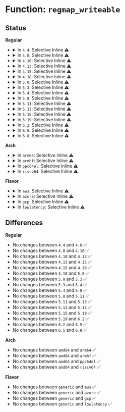 # Function: <code>regmap_writeable</code>

## Status
<b>Regular</b>
<ul>
<li>
<details>
<summary>In <code>4.4</code>: Selective Inline ⚠️</summary>

```c
bool regmap_writeable(struct regmap *map, unsigned int reg);
```

**Collision:** Unique Global

**Inline:** Selective

**Transformation:** False

**Instances:**

```
In drivers/base/regmap/regmap.c (ffffffff81564ef0)
Location: drivers/base/regmap/regmap.c:81
Inline: True
Direct callers:
  - drivers/base/regmap/regmap.c:_regmap_write
  - drivers/base/regmap/regcache.c:regcache_default_sync
  - drivers/base/regmap/regcache.c:regcache_sync_block
  - drivers/base/regmap/regcache.c:regcache_sync_block
  - drivers/base/regmap/regmap-debugfs.c:regmap_access_read_file
  - drivers/base/regmap/regmap-debugfs.c:regmap_access_read_file
```
**Symbols:**

```
ffffffff81564ef0-ffffffff81564f39: regmap_writeable (STB_GLOBAL)
```
</details>
</li>
<li>
<details>
<summary>In <code>4.8</code>: Selective Inline ⚠️</summary>

```c
bool regmap_writeable(struct regmap *map, unsigned int reg);
```

**Collision:** Unique Global

**Inline:** Selective

**Transformation:** False

**Instances:**

```
In drivers/base/regmap/regmap.c (ffffffff815b9970)
Location: drivers/base/regmap/regmap.c:82
Inline: True
Direct callers:
  - drivers/base/regmap/regmap.c:_regmap_write
  - drivers/base/regmap/regcache.c:regcache_sync_block
  - drivers/base/regmap/regcache.c:regcache_sync_block
  - drivers/base/regmap/regcache.c:regcache_default_sync
  - drivers/base/regmap/regmap-debugfs.c:regmap_access_show
  - drivers/base/regmap/regmap-debugfs.c:regmap_access_show
```
**Symbols:**

```
ffffffff815b9970-ffffffff815b99bb: regmap_writeable (STB_GLOBAL)
```
</details>
</li>
<li>
<details>
<summary>In <code>4.10</code>: Selective Inline ⚠️</summary>

```c
bool regmap_writeable(struct regmap *map, unsigned int reg);
```

**Collision:** Unique Global

**Inline:** Selective

**Transformation:** False

**Instances:**

```
In drivers/base/regmap/regmap.c (ffffffff815e8cd0)
Location: drivers/base/regmap/regmap.c:82
Inline: True
Direct callers:
  - drivers/base/regmap/regmap.c:_regmap_write
  - drivers/base/regmap/regcache.c:regcache_sync_block
  - drivers/base/regmap/regcache.c:regcache_sync_block
  - drivers/base/regmap/regcache.c:regcache_default_sync
  - drivers/base/regmap/regmap-debugfs.c:regmap_access_show
  - drivers/base/regmap/regmap-debugfs.c:regmap_access_show
```
**Symbols:**

```
ffffffff815e8cd0-ffffffff815e8d1b: regmap_writeable (STB_GLOBAL)
```
</details>
</li>
<li>
<details>
<summary>In <code>4.13</code>: Selective Inline ⚠️</summary>

```c
bool regmap_writeable(struct regmap *map, unsigned int reg);
```

**Collision:** Unique Global

**Inline:** Selective

**Transformation:** False

**Instances:**

```
In drivers/base/regmap/regmap.c (ffffffff815fd6b0)
Location: drivers/base/regmap/regmap.c:82
Inline: True
Direct callers:
  - drivers/base/regmap/regmap.c:_regmap_write
  - drivers/base/regmap/regcache.c:regcache_sync_block
  - drivers/base/regmap/regcache.c:regcache_sync_block
  - drivers/base/regmap/regcache.c:regcache_default_sync
  - drivers/base/regmap/regmap-debugfs.c:regmap_access_show
  - drivers/base/regmap/regmap-debugfs.c:regmap_access_show
```
**Symbols:**

```
ffffffff815fd6b0-ffffffff815fd6f7: regmap_writeable (STB_GLOBAL)
```
</details>
</li>
<li>
<details>
<summary>In <code>4.15</code>: Selective Inline ⚠️</summary>

```c
bool regmap_writeable(struct regmap *map, unsigned int reg);
```

**Collision:** Unique Global

**Inline:** Selective

**Transformation:** False

**Instances:**

```
In drivers/base/regmap/regmap.c (ffffffff81665860)
Location: drivers/base/regmap/regmap.c:83
Inline: True
Direct callers:
  - drivers/base/regmap/regmap.c:_regmap_write
  - drivers/base/regmap/regcache.c:regcache_sync_block
  - drivers/base/regmap/regcache.c:regcache_sync_block
  - drivers/base/regmap/regcache.c:regcache_default_sync
  - drivers/base/regmap/regmap-debugfs.c:regmap_access_show
  - drivers/base/regmap/regmap-debugfs.c:regmap_access_show
```
**Symbols:**

```
ffffffff81665860-ffffffff816658aa: regmap_writeable (STB_GLOBAL)
```
</details>
</li>
<li>
<details>
<summary>In <code>4.18</code>: Selective Inline ⚠️</summary>

```c
bool regmap_writeable(struct regmap *map, unsigned int reg);
```

**Collision:** Unique Global

**Inline:** Selective

**Transformation:** False

**Instances:**

```
In drivers/base/regmap/regmap.c (ffffffff816a1230)
Location: drivers/base/regmap/regmap.c:83
Inline: True
Direct callers:
  - drivers/base/regmap/regmap.c:_regmap_write
  - drivers/base/regmap/regcache.c:regcache_sync_block
  - drivers/base/regmap/regcache.c:regcache_sync_block
  - drivers/base/regmap/regcache.c:regcache_default_sync
  - drivers/base/regmap/regmap-debugfs.c:regmap_access_show
  - drivers/base/regmap/regmap-debugfs.c:regmap_access_show
```
**Symbols:**

```
ffffffff816a1230-ffffffff816a1279: regmap_writeable (STB_GLOBAL)
```
</details>
</li>
<li>
<details>
<summary>In <code>5.0</code>: Selective Inline ⚠️</summary>

```c
bool regmap_writeable(struct regmap *map, unsigned int reg);
```

**Collision:** Unique Global

**Inline:** Selective

**Transformation:** False

**Instances:**

```
In drivers/base/regmap/regmap.c (ffffffff816c1aa0)
Location: drivers/base/regmap/regmap.c:93
Inline: True
Direct callers:
  - drivers/base/regmap/regmap.c:_regmap_write
  - drivers/base/regmap/regcache.c:regcache_sync_block
  - drivers/base/regmap/regcache.c:regcache_sync_block
  - drivers/base/regmap/regcache.c:regcache_default_sync
  - drivers/base/regmap/regmap-debugfs.c:regmap_access_show
  - drivers/base/regmap/regmap-debugfs.c:regmap_access_show
```
**Symbols:**

```
ffffffff816c1aa0-ffffffff816c1ae9: regmap_writeable (STB_GLOBAL)
```
</details>
</li>
<li>
<details>
<summary>In <code>5.3</code>: Selective Inline ⚠️</summary>

```c
bool regmap_writeable(struct regmap *map, unsigned int reg);
```

**Collision:** Unique Global

**Inline:** Selective

**Transformation:** False

**Instances:**

```
In drivers/base/regmap/regmap.c (ffffffff816fca20)
Location: drivers/base/regmap/regmap.c:89
Inline: True
Direct callers:
  - drivers/base/regmap/regmap.c:_regmap_write
  - drivers/base/regmap/regmap.c:_regmap_raw_write_impl
  - drivers/base/regmap/regmap.c:_regmap_raw_write_impl
  - drivers/base/regmap/regcache.c:regcache_sync_block
  - drivers/base/regmap/regcache.c:regcache_sync_block
  - drivers/base/regmap/regcache.c:regcache_default_sync
  - drivers/base/regmap/regmap-debugfs.c:regmap_access_show
  - drivers/base/regmap/regmap-debugfs.c:regmap_access_show
```
**Symbols:**

```
ffffffff816fca20-ffffffff816fca69: regmap_writeable (STB_GLOBAL)
```
</details>
</li>
<li>
<details>
<summary>In <code>5.4</code>: Selective Inline ⚠️</summary>

```c
bool regmap_writeable(struct regmap *map, unsigned int reg);
```

**Collision:** Unique Global

**Inline:** Selective

**Transformation:** False

**Instances:**

```
In drivers/base/regmap/regmap.c (ffffffff81720dd0)
Location: drivers/base/regmap/regmap.c:89
Inline: True
Direct callers:
  - drivers/base/regmap/regmap.c:_regmap_write
  - drivers/base/regmap/regmap.c:_regmap_raw_write_impl
  - drivers/base/regmap/regcache.c:regcache_sync_block
  - drivers/base/regmap/regcache.c:regcache_sync_block
  - drivers/base/regmap/regcache.c:regcache_default_sync
  - drivers/base/regmap/regmap-debugfs.c:regmap_access_show
  - drivers/base/regmap/regmap-debugfs.c:regmap_access_show
```
**Symbols:**

```
ffffffff81720dd0-ffffffff81720e19: regmap_writeable (STB_GLOBAL)
```
</details>
</li>
<li>
<details>
<summary>In <code>5.8</code>: Selective Inline ⚠️</summary>

```c
bool regmap_writeable(struct regmap *map, unsigned int reg);
```

**Collision:** Unique Global

**Inline:** Selective

**Transformation:** False

**Instances:**

```
In drivers/base/regmap/regmap.c (ffffffff817dcd00)
Location: drivers/base/regmap/regmap.c:90
Inline: True
Direct callers:
  - drivers/base/regmap/regmap.c:_regmap_write
  - drivers/base/regmap/regmap.c:_regmap_raw_write_impl
  - drivers/base/regmap/regcache.c:regcache_sync_block_raw
  - drivers/base/regmap/regcache.c:regcache_sync_block_single
  - drivers/base/regmap/regcache.c:regcache_default_sync
  - drivers/base/regmap/regmap-debugfs.c:regmap_access_show
  - drivers/base/regmap/regmap-debugfs.c:regmap_access_show
```
**Symbols:**

```
ffffffff817dcd00-ffffffff817dcd49: regmap_writeable (STB_GLOBAL)
```
</details>
</li>
<li>
<details>
<summary>In <code>5.11</code>: Selective Inline ⚠️</summary>

```c
bool regmap_writeable(struct regmap *map, unsigned int reg);
```

**Collision:** Unique Global

**Inline:** Selective

**Transformation:** False

**Instances:**

```
In drivers/base/regmap/regmap.c (ffffffff817f1dc0)
Location: drivers/base/regmap/regmap.c:90
Inline: True
Direct callers:
  - drivers/base/regmap/regmap.c:_regmap_write
  - drivers/base/regmap/regmap.c:_regmap_raw_write_impl
  - drivers/base/regmap/regcache.c:regcache_sync_block_raw
  - drivers/base/regmap/regcache.c:regcache_sync_block_single
  - drivers/base/regmap/regcache.c:regcache_default_sync
  - drivers/base/regmap/regmap-debugfs.c:regmap_access_show
  - drivers/base/regmap/regmap-debugfs.c:regmap_access_show
```
**Symbols:**

```
ffffffff817f1dc0-ffffffff817f1e09: regmap_writeable (STB_GLOBAL)
```
</details>
</li>
<li>
<details>
<summary>In <code>5.13</code>: Selective Inline ⚠️</summary>

```c
bool regmap_writeable(struct regmap *map, unsigned int reg);
```

**Collision:** Unique Global

**Inline:** Selective

**Transformation:** False

**Instances:**

```
In drivers/base/regmap/regmap.c (ffffffff817d6670)
Location: drivers/base/regmap/regmap.c:90
Inline: True
Direct callers:
  - drivers/base/regmap/regmap.c:_regmap_write
  - drivers/base/regmap/regmap.c:_regmap_raw_write_impl
  - drivers/base/regmap/regcache.c:regcache_sync_block
  - drivers/base/regmap/regcache.c:regcache_sync_block
  - drivers/base/regmap/regcache.c:regcache_default_sync
  - drivers/base/regmap/regmap-debugfs.c:regmap_access_show
  - drivers/base/regmap/regmap-debugfs.c:regmap_access_show
```
**Symbols:**

```
ffffffff817d6670-ffffffff817d66b9: regmap_writeable (STB_GLOBAL)
```
</details>
</li>
<li>
<details>
<summary>In <code>5.15</code>: Selective Inline ⚠️</summary>

```c
bool regmap_writeable(struct regmap *map, unsigned int reg);
```

**Collision:** Unique Global

**Inline:** Selective

**Transformation:** False

**Instances:**

```
In drivers/base/regmap/regmap.c (ffffffff81861c40)
Location: drivers/base/regmap/regmap.c:90
Inline: True
Direct callers:
  - drivers/base/regmap/regmap.c:_regmap_write
  - drivers/base/regmap/regmap.c:_regmap_raw_write_impl
  - drivers/base/regmap/regcache.c:regcache_sync_block
  - drivers/base/regmap/regcache.c:regcache_sync_block
  - drivers/base/regmap/regcache.c:regcache_default_sync
  - drivers/base/regmap/regmap-debugfs.c:regmap_access_show
  - drivers/base/regmap/regmap-debugfs.c:regmap_access_show
```
**Symbols:**

```
ffffffff81861c40-ffffffff81861c89: regmap_writeable (STB_GLOBAL)
```
</details>
</li>
<li>
<details>
<summary>In <code>5.19</code>: Selective Inline ⚠️</summary>

```c
bool regmap_writeable(struct regmap *map, unsigned int reg);
```

**Collision:** Unique Global

**Inline:** Selective

**Transformation:** False

**Instances:**

```
In drivers/base/regmap/regmap.c (ffffffff819a9a90)
Location: drivers/base/regmap/regmap.c:90
Inline: True
Direct callers:
  - drivers/base/regmap/regmap.c:_regmap_write
  - drivers/base/regmap/regmap.c:_regmap_raw_write_impl
  - drivers/base/regmap/regcache.c:regcache_sync_block
  - drivers/base/regmap/regcache.c:regcache_sync_block
  - drivers/base/regmap/regcache.c:regcache_default_sync
  - drivers/base/regmap/regmap-debugfs.c:regmap_access_show
  - drivers/base/regmap/regmap-debugfs.c:regmap_access_show
```
**Symbols:**

```
ffffffff819a9a90-ffffffff819a9af7: regmap_writeable (STB_GLOBAL)
```
</details>
</li>
<li>
<details>
<summary>In <code>6.2</code>: Selective Inline ⚠️</summary>

```c
bool regmap_writeable(struct regmap *map, unsigned int reg);
```

**Collision:** Unique Global

**Inline:** Selective

**Transformation:** False

**Instances:**

```
In drivers/base/regmap/regmap.c (ffffffff81b1cc20)
Location: drivers/base/regmap/regmap.c:90
Inline: True
Direct callers:
  - drivers/base/regmap/regmap.c:_regmap_write
  - drivers/base/regmap/regmap.c:_regmap_raw_write_impl
  - drivers/base/regmap/regcache.c:regcache_sync_block
  - drivers/base/regmap/regcache.c:regcache_sync_block
  - drivers/base/regmap/regcache.c:regcache_default_sync
  - drivers/base/regmap/regmap-debugfs.c:regmap_access_show
  - drivers/base/regmap/regmap-debugfs.c:regmap_access_show
```
**Symbols:**

```
ffffffff81b1cc20-ffffffff81b1cc87: regmap_writeable (STB_GLOBAL)
```
</details>
</li>
<li>
<details>
<summary>In <code>6.5</code>: Selective Inline ⚠️</summary>

```c
bool regmap_writeable(struct regmap *map, unsigned int reg);
```

**Collision:** Unique Global

**Inline:** Selective

**Transformation:** False

**Instances:**

```
In drivers/base/regmap/regmap.c (ffffffff81b6bc90)
Location: drivers/base/regmap/regmap.c:90
Inline: True
Direct callers:
  - drivers/base/regmap/regmap.c:_regmap_write
  - drivers/base/regmap/regmap.c:_regmap_raw_write_impl
  - drivers/base/regmap/regcache.c:regcache_sync_block
  - drivers/base/regmap/regcache.c:regcache_sync_block
  - drivers/base/regmap/regcache.c:regcache_default_sync
  - drivers/base/regmap/regcache.c:regcache_reg_needs_sync
  - drivers/base/regmap/regmap-debugfs.c:regmap_access_show
  - drivers/base/regmap/regmap-debugfs.c:regmap_access_show
```
**Symbols:**

```
ffffffff81b6bc90-ffffffff81b6bcf7: regmap_writeable (STB_GLOBAL)
```
</details>
</li>
<li>
<details>
<summary>In <code>6.8</code>: Selective Inline ⚠️</summary>

```c
bool regmap_writeable(struct regmap *map, unsigned int reg);
```

**Collision:** Unique Global

**Inline:** Selective

**Transformation:** False

**Instances:**

```
In drivers/base/regmap/regmap.c (ffffffff81bbf8c0)
Location: drivers/base/regmap/regmap.c:90
Inline: True
Direct callers:
  - drivers/base/regmap/regmap.c:_regmap_write
  - drivers/base/regmap/regmap.c:_regmap_raw_write_impl
  - drivers/base/regmap/regcache.c:regcache_sync_block
  - drivers/base/regmap/regcache.c:regcache_sync_block
  - drivers/base/regmap/regcache.c:regcache_default_sync
  - drivers/base/regmap/regcache.c:regcache_reg_needs_sync
  - drivers/base/regmap/regmap-debugfs.c:regmap_access_show
  - drivers/base/regmap/regmap-debugfs.c:regmap_access_show
```
**Symbols:**

```
ffffffff81bbf8c0-ffffffff81bbf927: regmap_writeable (STB_GLOBAL)
```
</details>
</li>
</ul>
<b>Arch</b>
<ul>
<li>
<details>
<summary>In <code>arm64</code>: Selective Inline ⚠️</summary>

```c
bool regmap_writeable(struct regmap *map, unsigned int reg);
```

**Collision:** Unique Global

**Inline:** Selective

**Transformation:** False

**Instances:**

```
In drivers/base/regmap/regmap.c (ffff800010915238)
Location: drivers/base/regmap/regmap.c:89
Inline: True
Direct callers:
  - drivers/base/regmap/regmap.c:_regmap_write
  - drivers/base/regmap/regmap.c:_regmap_raw_write_impl
  - drivers/base/regmap/regcache.c:regcache_sync_block
  - drivers/base/regmap/regcache.c:regcache_sync_block
  - drivers/base/regmap/regcache.c:regcache_default_sync
  - drivers/base/regmap/regmap-debugfs.c:regmap_access_show
  - drivers/base/regmap/regmap-debugfs.c:regmap_access_show
```
**Symbols:**

```
ffff800010915238-ffff8000109152c0: regmap_writeable (STB_GLOBAL)
```
</details>
</li>
<li>
<details>
<summary>In <code>armhf</code>: Selective Inline ⚠️</summary>

```c
bool regmap_writeable(struct regmap *map, unsigned int reg);
```

**Collision:** Unique Global

**Inline:** Selective

**Transformation:** False

**Instances:**

```
In drivers/base/regmap/regmap.c (c09fb268)
Location: drivers/base/regmap/regmap.c:89
Inline: True
Direct callers:
  - drivers/base/regmap/regmap.c:_regmap_write
  - drivers/base/regmap/regmap.c:_regmap_raw_write_impl
  - drivers/base/regmap/regcache.c:regcache_sync_block
  - drivers/base/regmap/regcache.c:regcache_sync_block
  - drivers/base/regmap/regcache.c:regcache_default_sync
  - drivers/base/regmap/regmap-debugfs.c:regmap_access_show
  - drivers/base/regmap/regmap-debugfs.c:regmap_access_show
```
**Symbols:**

```
c09fb268-c09fb2c8: regmap_writeable (STB_GLOBAL)
```
</details>
</li>
<li>
<details>
<summary>In <code>ppc64el</code>: Selective Inline ⚠️</summary>

```c
bool regmap_writeable(struct regmap *map, unsigned int reg);
```

**Collision:** Unique Global

**Inline:** Selective

**Transformation:** False

**Instances:**

```
In drivers/base/regmap/regmap.c (c0000000009b7650)
Location: drivers/base/regmap/regmap.c:89
Inline: True
Direct callers:
  - drivers/base/regmap/regmap.c:_regmap_write
  - drivers/base/regmap/regmap.c:_regmap_raw_write_impl
  - drivers/base/regmap/regcache.c:regcache_sync_block
  - drivers/base/regmap/regcache.c:regcache_sync_block
  - drivers/base/regmap/regcache.c:regcache_default_sync
  - drivers/base/regmap/regmap-debugfs.c:regmap_access_show
  - drivers/base/regmap/regmap-debugfs.c:regmap_access_show
```
**Symbols:**

```
c0000000009b7650-c0000000009b76e8: regmap_writeable (STB_GLOBAL)
```
</details>
</li>
<li>
<details>
<summary>In <code>riscv64</code>: Selective Inline ⚠️</summary>

```c
bool regmap_writeable(struct regmap *map, unsigned int reg);
```

**Collision:** Unique Global

**Inline:** Selective

**Transformation:** False

**Instances:**

```
In drivers/base/regmap/regmap.c (ffffffe000596534)
Location: drivers/base/regmap/regmap.c:89
Inline: True
Direct callers:
  - drivers/base/regmap/regmap.c:_regmap_write
  - drivers/base/regmap/regmap.c:_regmap_raw_write_impl
  - drivers/base/regmap/regcache.c:regcache_sync_block
  - drivers/base/regmap/regcache.c:regcache_sync_block
  - drivers/base/regmap/regcache.c:regcache_default_sync
  - drivers/base/regmap/regmap-debugfs.c:regmap_access_show
  - drivers/base/regmap/regmap-debugfs.c:regmap_access_show
```
**Symbols:**

```
ffffffe000596534-ffffffe000596592: regmap_writeable (STB_GLOBAL)
```
</details>
</li>
</ul>
<b>Flavor</b>
<ul>
<li>
<details>
<summary>In <code>aws</code>: Selective Inline ⚠️</summary>

```c
bool regmap_writeable(struct regmap *map, unsigned int reg);
```

**Collision:** Unique Global

**Inline:** Selective

**Transformation:** False

**Instances:**

```
In drivers/base/regmap/regmap.c (ffffffff816e7100)
Location: drivers/base/regmap/regmap.c:89
Inline: True
Direct callers:
  - drivers/base/regmap/regmap.c:_regmap_write
  - drivers/base/regmap/regmap.c:_regmap_raw_write_impl
  - drivers/base/regmap/regcache.c:regcache_sync_block
  - drivers/base/regmap/regcache.c:regcache_sync_block
  - drivers/base/regmap/regcache.c:regcache_default_sync
  - drivers/base/regmap/regmap-debugfs.c:regmap_access_show
  - drivers/base/regmap/regmap-debugfs.c:regmap_access_show
```
**Symbols:**

```
ffffffff816e7100-ffffffff816e7149: regmap_writeable (STB_GLOBAL)
```
</details>
</li>
<li>
<details>
<summary>In <code>azure</code>: Selective Inline ⚠️</summary>

```c
bool regmap_writeable(struct regmap *map, unsigned int reg);
```

**Collision:** Unique Global

**Inline:** Selective

**Transformation:** False

**Instances:**

```
In drivers/base/regmap/regmap.c (ffffffff816c1740)
Location: drivers/base/regmap/regmap.c:89
Inline: True
Direct callers:
  - drivers/base/regmap/regmap.c:_regmap_write
  - drivers/base/regmap/regmap.c:_regmap_raw_write_impl
  - drivers/base/regmap/regcache.c:regcache_sync_block
  - drivers/base/regmap/regcache.c:regcache_sync_block
  - drivers/base/regmap/regcache.c:regcache_default_sync
  - drivers/base/regmap/regmap-debugfs.c:regmap_access_show
  - drivers/base/regmap/regmap-debugfs.c:regmap_access_show
```
**Symbols:**

```
ffffffff816c1740-ffffffff816c1789: regmap_writeable (STB_GLOBAL)
```
</details>
</li>
<li>
<details>
<summary>In <code>gcp</code>: Selective Inline ⚠️</summary>

```c
bool regmap_writeable(struct regmap *map, unsigned int reg);
```

**Collision:** Unique Global

**Inline:** Selective

**Transformation:** False

**Instances:**

```
In drivers/base/regmap/regmap.c (ffffffff81714290)
Location: drivers/base/regmap/regmap.c:89
Inline: True
Direct callers:
  - drivers/base/regmap/regmap.c:_regmap_write
  - drivers/base/regmap/regmap.c:_regmap_raw_write_impl
  - drivers/base/regmap/regcache.c:regcache_sync_block
  - drivers/base/regmap/regcache.c:regcache_sync_block
  - drivers/base/regmap/regcache.c:regcache_default_sync
  - drivers/base/regmap/regmap-debugfs.c:regmap_access_show
  - drivers/base/regmap/regmap-debugfs.c:regmap_access_show
```
**Symbols:**

```
ffffffff81714290-ffffffff817142d9: regmap_writeable (STB_GLOBAL)
```
</details>
</li>
<li>
<details>
<summary>In <code>lowlatency</code>: Selective Inline ⚠️</summary>

```c
bool regmap_writeable(struct regmap *map, unsigned int reg);
```

**Collision:** Unique Global

**Inline:** Selective

**Transformation:** False

**Instances:**

```
In drivers/base/regmap/regmap.c (ffffffff8172f480)
Location: drivers/base/regmap/regmap.c:89
Inline: True
Direct callers:
  - drivers/base/regmap/regmap.c:_regmap_write
  - drivers/base/regmap/regmap.c:_regmap_raw_write_impl
  - drivers/base/regmap/regcache.c:regcache_sync_block
  - drivers/base/regmap/regcache.c:regcache_sync_block
  - drivers/base/regmap/regcache.c:regcache_default_sync
  - drivers/base/regmap/regmap-debugfs.c:regmap_access_show
  - drivers/base/regmap/regmap-debugfs.c:regmap_access_show
```
**Symbols:**

```
ffffffff8172f480-ffffffff8172f4c9: regmap_writeable (STB_GLOBAL)
```
</details>
</li>
</ul>

## Differences
<b>Regular</b>
<ul>
<li>
No changes between <code>4.4</code> and <code>4.8</code> ✅
</li>
<li>
No changes between <code>4.8</code> and <code>4.10</code> ✅
</li>
<li>
No changes between <code>4.10</code> and <code>4.13</code> ✅
</li>
<li>
No changes between <code>4.13</code> and <code>4.15</code> ✅
</li>
<li>
No changes between <code>4.15</code> and <code>4.18</code> ✅
</li>
<li>
No changes between <code>4.18</code> and <code>5.0</code> ✅
</li>
<li>
No changes between <code>5.0</code> and <code>5.3</code> ✅
</li>
<li>
No changes between <code>5.3</code> and <code>5.4</code> ✅
</li>
<li>
No changes between <code>5.4</code> and <code>5.8</code> ✅
</li>
<li>
No changes between <code>5.8</code> and <code>5.11</code> ✅
</li>
<li>
No changes between <code>5.11</code> and <code>5.13</code> ✅
</li>
<li>
No changes between <code>5.13</code> and <code>5.15</code> ✅
</li>
<li>
No changes between <code>5.15</code> and <code>5.19</code> ✅
</li>
<li>
No changes between <code>5.19</code> and <code>6.2</code> ✅
</li>
<li>
No changes between <code>6.2</code> and <code>6.5</code> ✅
</li>
<li>
No changes between <code>6.5</code> and <code>6.8</code> ✅
</li>
</ul>
<b>Arch</b>
<ul>
<li>
No changes between <code>amd64</code> and <code>arm64</code> ✅
</li>
<li>
No changes between <code>amd64</code> and <code>armhf</code> ✅
</li>
<li>
No changes between <code>amd64</code> and <code>ppc64el</code> ✅
</li>
<li>
No changes between <code>amd64</code> and <code>riscv64</code> ✅
</li>
</ul>
<b>Flavor</b>
<ul>
<li>
No changes between <code>generic</code> and <code>aws</code> ✅
</li>
<li>
No changes between <code>generic</code> and <code>azure</code> ✅
</li>
<li>
No changes between <code>generic</code> and <code>gcp</code> ✅
</li>
<li>
No changes between <code>generic</code> and <code>lowlatency</code> ✅
</li>
</ul>
